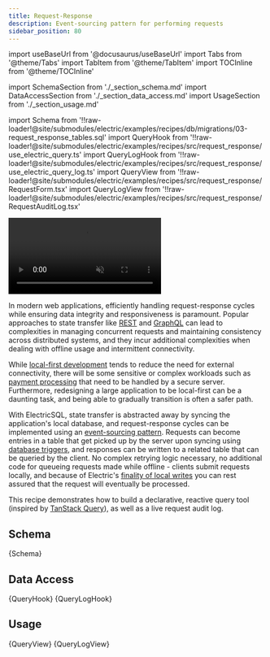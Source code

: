 ```yaml
---
title: Request-Response
description: Event-sourcing pattern for performing requests
sidebar_position: 80
---
```


import useBaseUrl from '@docusaurus/useBaseUrl'
import Tabs from '@theme/Tabs'
import TabItem from '@theme/TabItem'
import TOCInline from '@theme/TOCInline'

import SchemaSection from './_section_schema.md'
import DataAccessSection from './_section_data_access.md'
import UsageSection from './_section_usage.md'

import Schema from '!!raw-loader!@site/submodules/electric/examples/recipes/db/migrations/03-request_response_tables.sql'
import QueryHook from '!!raw-loader!@site/submodules/electric/examples/recipes/src/request_response/use_electric_query.ts'
import QueryLogHook from '!!raw-loader!@site/submodules/electric/examples/recipes/src/request_response/use_electric_query_log.ts'
import QueryView from '!!raw-loader!@site/submodules/electric/examples/recipes/src/request_response/RequestForm.tsx'
import QueryLogView from '!!raw-loader!@site/submodules/electric/examples/recipes/src/request_response/RequestAuditLog.tsx'

<video className="w-full mx-auto mb-3" autoPlay={true} loop muted playsInline>
  <source src={useBaseUrl('/videos/recipes/request-response.mp4')} />
</video>

In modern web applications, efficiently handling request-response cycles while ensuring data integrity and responsiveness is paramount. Popular approaches to state transfer like [REST](https://en.wikipedia.org/wiki/REST) and [GraphQL](https://graphql.org/) can lead to complexities in managing concurrent requests and maintaining consistency across distributed systems, and they incur additional complexities when dealing with offline usage and intermittent connectivity.

While [local-first development](../intro/local-first) tends to reduce the need for external connectivity, there will be some sensitive or complex workloads such as [payment processing](../examples/checkout.md) that need to be handled by a secure server. Furthermore, redesigning a large application to be local-first can be a daunting task, and being able to gradually transition is often a safer path.

With ElectricSQL, state transfer is abstracted away by syncing the application's local database, and request-response cycles can be implemented using an [event-sourcing pattern](../integrations/event-sourcing/index.md). Requests can become entries in a table that get picked up by the server upon syncing using [database triggers](https://en.wikipedia.org/wiki/Database_trigger), and responses can be written to a related table that can be queried by the client. No complex retrying logic necessary, no additional code for queueing requests made while offline - clients submit requests locally, and because of Electric's [finality of local writes](../reference/architecture#local-writes) you can rest assured that the request will eventually be processed.

This recipe demonstrates how to build a declarative, reactive query tool (inspired by [TanStack Query](https://tanstack.com/query/v3/)), as well as a live request audit log.

<TOCInline toc={toc} />

## Schema
<SchemaSection />

<CodeBlock language="sql">
  {Schema}
</CodeBlock>

## Data Access
<DataAccessSection />

<Tabs groupId="data-access" queryString>
  <TabItem value="use-electric-query" label="useElectricQuery">
    <CodeBlock language="ts">
      {QueryHook}
    </CodeBlock>
  </TabItem>
  <TabItem value="use-electric-query-log" label="useElectricQueryLog">
    <CodeBlock language="ts">
      {QueryLogHook}
    </CodeBlock>
  </TabItem>
</Tabs>

## Usage
<UsageSection />

<Tabs groupId="view-component" queryString>
  <TabItem value="request-form" label="Request Form">
    <CodeBlock language="tsx">
      {QueryView}
    </CodeBlock>
  </TabItem>
  <TabItem value="request-audit-log" label="Request Audit Log">
    <CodeBlock language="tsx">
      {QueryLogView}
    </CodeBlock>
  </TabItem>
</Tabs>
